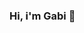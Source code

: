 ### Hi, i'm Gabi 👋 

<!--
You can find me🌍:
![Twitter URL](https://img.shields.io/twitter/url?label=icedrek&style=social&url=https%3A%2F%2Ftwitter.com%2Ficedrek)
- [![Twitter](https://img.shields.io/badge/Twitter-@icedrek-1DA1F2?style=for-the-badge&logo=twitter&logoColor=white&labelColor=101010)](https://twitter.com/icedrek)
- [![LinkedIn](https://img.shields.io/badge/LinkedIn-Gabriel_Bernardo-0077B5?style=for-the-badge&logo=linkedin&logoColor=white&labelColor=101010)](https://www.linkedin.com/in/gabriel-bernardo-santano-7a229830)

I’m currently learning [![Kotlin](https://img.shields.io/badge/Kotlin-0095D5?style=for-the-badge&logo=kotlin&logoColor=white&labelColor=101010)]() 

**icedrek/icedrek** is a ✨ _special_ ✨ repository because its `README.md` (this file) appears on your GitHub profile.

Here are some ideas to get you started:

- 🔭 I’m currently working on ...
- 🌱 I’m currently learning [![Kotlin](https://img.shields.io/badge/Kotlin-0095D5?style=for-the-badge&logo=kotlin&logoColor=white&labelColor=101010)]() 
- 👯 I’m looking to collaborate on ...
- 🤔 I’m looking for help with ...
- 💬 Ask me about ...
- 📫 How to reach me: ...
- 😄 Pronouns: ...
- ⚡ Fun fact: ...
-->
